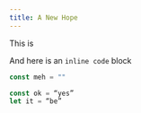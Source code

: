 ```yaml
---
title: A New Hope
---
```


This is&#x20;

And here is an `inline code` block

```javascript
const meh = ""

const ok = “yes”
let it = “be”
```
